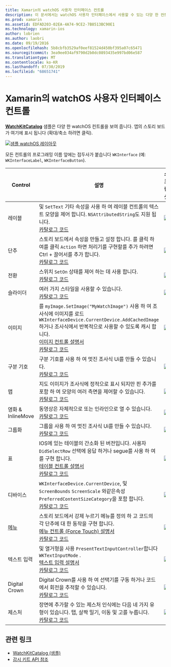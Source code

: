 ```yaml
---
title: Xamarin의 watchOS 사용자 인터페이스 컨트롤
description: 이 문서에서는 watchOS 사용자 인터페이스에서 사용할 수 있는 다양 한 컨트롤에 대해 설명 합니다. 레이블, 단추, 스위치, 슬라이더, 이미지, 구분 기호, 지도 등에 대 한 설명을 제공 합니다.
ms.prod: xamarin
ms.assetid: EDFAD203-02EA-4A74-9CE2-7B8513BC90E1
ms.technology: xamarin-ios
author: lobrien
ms.author: laobri
ms.date: 09/19/2016
ms.openlocfilehash: 5b8cbfb3529af0eef81524d450bf395a07c65471
ms.sourcegitcommit: 3ea9ee034af9790d2b0dc0893435e997bd06e587
ms.translationtype: MT
ms.contentlocale: ko-KR
ms.lasthandoff: 07/30/2019
ms.locfileid: "68651741"
---
```

# <a name="watchos-user-interface-controls-in-xamarin"></a>Xamarin의 watchOS 사용자 인터페이스 컨트롤

[**WatchKitCatalog**](https://github.com/xamarin/monotouch-samples/tree/master/watchOS/WatchKitCatalog) 샘플은 다양 한 watchOS 컨트롤을 보여 줍니다. 앱의 스토리 보드가 여기에 표시 됩니다 (확대/축소 하려면 클릭).

[![](images/storyboard-sml.png "샘플 watchOS 레이아웃")](images/storyboard.png#lightbox)

모든 컨트롤의 프로그래밍 이름 앞에는 접두사가 붙습니다 `WKInterface` (예: `WKInterfaceLabel`, `WKInterfaceButton`).

|Control|설명|스크린 샷|
|---|---|---|
|레이블|및 `SetText` 기타 속성을 사용 하 여 레이블 컨트롤의 텍스트 모양을 제어 합니다. `NSAttributedString`도 지원 됩니다.<br />[카탈로그 코드](https://github.com/xamarin/ios-samples/blob/master/watchOS/WatchKitCatalog/WatchKit3Extension/LabelDetailController.cs)|![](Images/label.png)|
|단추|스토리 보드에서 속성을 만들고 설정 합니다. 를 클릭 하 여를 클릭 `Action` 하면 처리기를 구현할를 추가 하려면 Ctrl + 끌어서를 추가 합니다.<br />[카탈로그 코드](https://github.com/xamarin/ios-samples/blob/master/watchOS/WatchKitCatalog/WatchKit3Extension/ButtonDetailController.cs)|![](Images/button.png)|
|전환|스위치 `SetOn` 상태를 제어 하는 데 사용 합니다.<br />[카탈로그 코드](https://github.com/xamarin/ios-samples/blob/master/watchOS/WatchKitCatalog/WatchKit3Extension/SwitchDetailController.cs)|![](Images/switch.png)|
|슬라이더|여러 가지 스타일을 사용할 수 있습니다.<br />[카탈로그 코드](https://github.com/xamarin/ios-samples/blob/master/watchOS/WatchKitCatalog/WatchKit3Extension/SliderDetailController.cs)|![](Images/slider.png)|
|이미지|를 `myImage.SetImage("MyWatchImage")` 사용 하 여 조사식에 이미지를 로드 `WKInterfaceDevice.CurrentDevice.AddCachedImage` 하거나 조사식에서 반복적으로 사용할 수 있도록 캐시 합니다.<br />[이미지 컨트롤 설명서](~/ios/watchos/user-interface/image.md)<br />[카탈로그 코드](https://github.com/xamarin/ios-samples/blob/master/watchOS/WatchKitCatalog/WatchKit3Extension/ImageDetailController.cs)|![](Images/image.png)|
|구분 기호|구분 기호를 사용 하 여 멋진 조사식 Ui를 만들 수 있습니다.<br />[카탈로그 코드](https://github.com/xamarin/ios-samples/blob/master/watchOS/WatchKitCatalog/WatchKit3Extension/SeparatorDetailController.cs)|![](Images/separator.png)| 
|맵|지도 이미지가 조사식에 정적으로 표시 되지만 핀 추가를 포함 하 여 모양의 여러 측면을 제어할 수 있습니다.<br />[카탈로그 코드](https://github.com/xamarin/ios-samples/blob/master/watchOS/WatchKitCatalog/WatchKit3Extension/MapDetailController.cs)|![](Images/map.png)|
|영화 & InlineMove|동영상은 자체적으로 또는 인라인으로 열 수 있습니다.<br />[카탈로그 코드](https://github.com/xamarin/ios-samples/blob/master/watchOS/WatchKitCatalog/WatchKit3Extension/MovieDetailController.cs)|![](Images/movie.png)|
|그룹화|그룹을 사용 하 여 멋진 조사식 Ui를 만들 수 있습니다.<br />[카탈로그 코드](https://github.com/xamarin/ios-samples/blob/master/watchOS/WatchKitCatalog/WatchKit3Extension/GroupDetailController.cs)|![](Images/group.png)|
|표|IOS에 있는 테이블의 간소화 된 버전입니다. 사용자 `DidSelectRow` 선택에 응답 하거나 segue를 사용 하 여를 구현 합니다.<br />[테이블 컨트롤 설명서](~/ios/watchos/user-interface/table.md)<br />[카탈로그 코드](https://github.com/xamarin/ios-samples/blob/master/watchOS/WatchKitCatalog/WatchKit3Extension/Table%20Detail%20Controller/TableDetailController.cs)|![](Images/table.png)|
|디바이스|`WKInterfaceDevice.CurrentDevice`, 및 `ScreenBounds` `ScreenScale` 와같은속성`PreferredContentSizeCategory`을 포함 합니다.<br />[카탈로그 코드](https://github.com/xamarin/ios-samples/blob/master/watchOS/WatchKitCatalog/WatchKit3Extension/DeviceDetailController.cs)|![](Images/device.png)|
|[메뉴](~/ios/watchos/user-interface/menu.md)|스토리 보드에서 강제 누르기 메뉴를 정의 하 고 코드의 각 단추에 대 한 동작을 구현 합니다.<br />[메뉴 컨트롤 (Force Touch) 설명서](~/ios/watchos/user-interface/menu.md)<br />[카탈로그 코드](https://github.com/xamarin/ios-samples/blob/master/watchOS/WatchKitCatalog/WatchKit3Extension/ControllerDetailController.cs)|![](Images/controller.png)|
|텍스트 입력|및 열거형을 사용 `PresentTextInputController`합니다 `WKTextInputMode` .<br />[텍스트 입력 설명서](~/ios/watchos/user-interface/text-input.md)<br />[카탈로그 코드](https://github.com/xamarin/ios-samples/blob/master/watchOS/WatchKitCatalog/WatchKit3Extension/TextInputController.cs)|![](Images/textinput.png)|
|Digital Crown|Digital Crown를 사용 하 여 선택기를 구동 하거나 코드에서 회전을 추적할 수 있습니다.<br />[카탈로그 코드](https://github.com/xamarin/ios-samples/blob/master/watchOS/WatchKitCatalog/WatchKit3Extension/CrownDetailController.cs)|![](Images/digital-crown.png)|
|제스처|장면에 추가할 수 있는 제스처 인식에는 다음 네 가지 유형이 있습니다. 탭, 살짝 밀기, 이동 및 고를 누릅니다.<br />[카탈로그 코드](https://github.com/xamarin/ios-samples/blob/master/watchOS/WatchKitCatalog/WatchKit3Extension/GestureDetailController.cs)|![](Images/gestures.png)|


## <a name="related-links"></a>관련 링크

- [WatchKitCatalog (샘플)](https://docs.microsoft.com/samples/xamarin/ios-samples/watchos-watchkitcatalog)
- [감시 키트 API 참조](xref:WatchKit)
